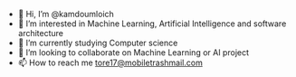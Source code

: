 - 👋 Hi, I’m @kamdoumloich
- 👀 I’m interested in Machine Learning, Artificial Intelligence and software architecture
- 🌱 I’m currently studying Computer science
- 💞️ I’m looking to collaborate on Machine Learning or AI project
- 📫 How to reach me tore17@mobiletrashmail.com

